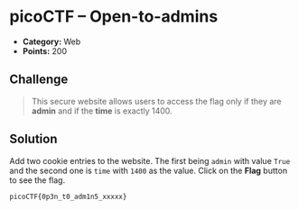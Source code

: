 # picoCTF – Open-to-admins

* **Category:** Web 
* **Points:** 200 

## Challenge

> This secure website allows users to access the flag only if they are **admin** and if the **time** is exactly 1400. 

## Solution

Add two cookie entries to the website. The first being `admin` with value `True` and the second one is `time` with `1400` as the value. Click on the **Flag** button to see the flag.


```
picoCTF{0p3n_t0_adm1n5_xxxxx}
```
